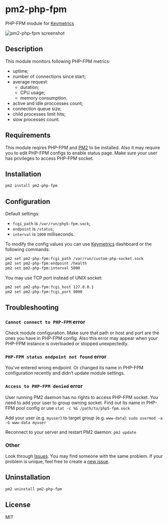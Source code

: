 # pm2-php-fpm

PHP-FPM module for [Keymetrics][keymetrics]

![pm2-php-fpm screenshot](https://raw.githubusercontent.com/pm2-hive/pm2-php-fpm/master/screenshot.png)

## Description

This module monitors following PHP-FPM metrics:
  - uptime;
  - number of connections since start;
  - average request:
    - duration;
    - CPU usage;
    - memory consumption.
  - active and idle proccesses count;
  - connection queue size;
  - child processes limit hits;
  - slow processes count.


## Requirements

This module reqires PHP-FPM and [PM2][pm2] to be installed. Also it may require you to edit PHP-FPM configs to enable status page. Make sure your user has privileges to access PHP-FPM socket.


## Installation

```bash
pm2 install pm2-php-fpm
```


## Configuration

Default settings:
  - `fcgi_path` is `/var/run/php5-fpm.sock`;
  - `endpoint` is `/status`;
  - `interval` is `1000` milliseconds.

To modify the config values you can use [Keymetrics][keymetrics] dashboard or the following commands:

```bash
pm2 set pm2-php-fpm:fcgi_path /var/run/custom-php-socket.sock
pm2 set pm2-php-fpm:endpoint /health
pm2 set pm2-php-fpm:interval 5000
```

You may use TCP port instead of UNIX socket:

```bash
pm2 set pm2-php-fpm:fcgi_host 127.0.0.1
pm2 set pm2-php-fpm:fcgi_port 9000
```


## Troubleshooting

### `Cannot connect to PHP-FPM` error

Check module configuration. Make sure that path or host and port are the ones you have in PHP-FPM config. Also this error may appear when your PHP-FPM instance is overloaded or stopped unexpectedly.


### `PHP-FPM status endpoint not found` error

You’ve entered wrong endpoint. Or changed its name in PHP-FPM configuration recently and didn’t update module settings.


### `Access to PHP-FPM denied` error

User running PM2 daemon has no rights to access PHP-FPM socket. You need to add your user to group owning socket. Find out its name in PHP-FPM pool config or use `stat -c %G /path/to/php5-fpm.sock`

Add your user (e.g. `myuser`) to target group (e.g. `www-data`): `sudo usermod -a -G www-data myuser`

Reconnect to your server and restart PM2 daemon: `pm2 update`


### Other

Look through [Issues][issues]. You may find someone with the same problem. If your problem is unique, feel free to create a [new issue][new-issue].


## Uninstallation

```bash
pm2 uninstall pm2-php-fpm
```


## License

MIT


[issues]: https://github.com/pm2-hive/pm2-php-fpm/issues
[keymetrics]: https://keymetrics.io/
[new-issue]: https://github.com/pm2-hive/pm2-php-fpm/issues/new
[pm2]: https://github.com/Unitech/pm2
